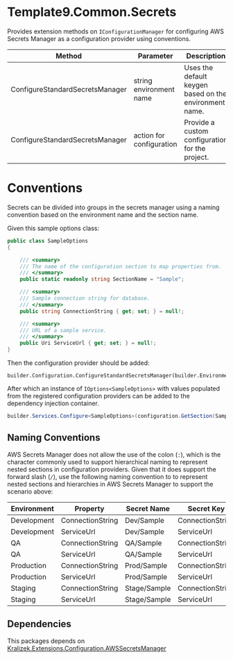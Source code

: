 # Template9.Common.Secrets

Provides extension methods on `IConfigurationManager` for configuring AWS Secrets Manager as a configuration provider using conventions.

| Method                          | Parameter                | Description                                            |
|---------------------------------|--------------------------|--------------------------------------------------------|
| ConfigureStandardSecretsManager | string environment name  | Uses the default keygen based on the environment name. |
| ConfigureStandardSecretsManager | action for configuration | Provide a custom configuration for the project.        |

# Conventions

Secrets can be divided into groups in the secrets manager using a naming convention based on the environment name and the section name.

Given this sample options class:

```csharp
public class SampleOptions
{

    /// <summary>
    /// The name of the configuration section to map properties from.
    /// </summary>
    public static readonly string SectionName = "Sample";

    /// <summary>
    /// Sample connection string for database.
    /// </summary>
    public string ConnectionString { get; set; } = null!;

    /// <summary>
    /// URL of a sample service.
    /// </summary>
    public Uri ServiceUrl { get; set; } = null!;
}
```

Then the configuration provider should be added:
```
builder.Configuration.ConfigureStandardSecretsManager(builder.Environment.EnvironmentName);
```

After which an instance of `IOptions<SampleOptions>` with values populated from the registered configuration providers can be added to the dependency injection container.

```csharp
builder.Services.Configure<SampleOptions>(configuration.GetSection(SampleOptions.SectionName));
```

## Naming Conventions

AWS Secrets Manager does not allow the use of the colon (`:`), which is the character commonly used to support hierarchical naming to represent nested sections in configuration providers. Given that it does support the forward slash (`/`), use the following naming convention to to represent nested sections and hierarchies in AWS Secrets Manager to support the scenario above:

| Environment | Property         | Secret Name  | Secret Key       |
|-------------|------------------|--------------|------------------|
| Development | ConnectionString | Dev/Sample   | ConnectionString |
| Development | ServiceUrl       | Dev/Sample   | ServiceUrl       |
| QA          | ConnectionString | QA/Sample    | ConnectionString |
| QA          | ServiceUrl       | QA/Sample    | ServiceUrl       |
| Production  | ConnectionString | Prod/Sample  | ConnectionString |
| Production  | ServiceUrl       | Prod/Sample  | ServiceUrl       |
| Staging     | ConnectionString | Stage/Sample | ConnectionString |
| Staging     | ServiceUrl       | Stage/Sample | ServiceUrl       |

## Dependencies

This packages depends on [Kralizek.Extensions.Configuration.AWSSecretsManager](https://www.nuget.org/packages/Kralizek.Extensions.Configuration.AWSSecretsManager)